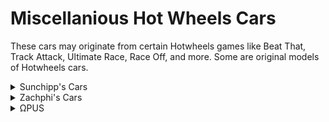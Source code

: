 # Miscellanious Hot Wheels Cars
These cars may originate from certain Hotwheels games like Beat That, Track Attack, Ultimate Race, Race Off, and more. Some are original models of Hotwheels cars.

<details>
  <summary>Sunchipp's Cars</summary>
  
  * [Misc] Creeper
  * [Misc] Radio Flyer (Sunchipp) <br>
  * [Misc] Rollcage (Sunchipp) <br>
  * [Misc] Speedblaster (Sunchipp) (Updated window, added interior, new wheels and rotation jets added) <br>
  * [Misc] Tow Jam (Sunchipp) (Rotation Thrusters Added) (Fixed wheel bug) <br>
  * [Misc] Way 2 Fast (Sunchipp) <br>
  * [Misc] Radar Ranger (Sunchipp) <br>
  * [Misc] Open Fire (Sunchipp) <br>
  * [Misc] Treadator (Sunchipp) <br>
  * [Misc] Ocelot (Sunchipp) <br>
  * [Misc] Slideout (Sunchipp) <br>
  * [Misc] Sol-Aire CX4 (Sunchipp)
  * [Misc] VW Drag Bus (Sunchipp) <br>
</details>
<details>
  <summary>Zachphi's Cars</summary>
  
  * hwu-rodgerdodger
</details>
<details>
  <summary>ΩPUS</summary>
  
  * [Misc] Phantasm
  * [Misc] Rogue Hog
</details>
